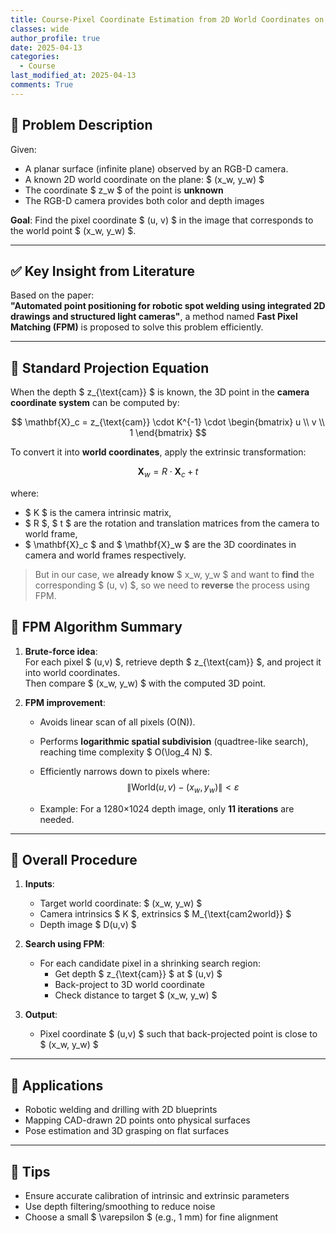 ```yaml
---
title: Course-Pixel Coordinate Estimation from 2D World Coordinates on a Plane Using an RGB-D Camera
classes: wide
author_profile: true
date: 2025-04-13
categories: 
  - Course
last_modified_at: 2025-04-13
comments: True
---
```



## 📌 Problem Description

Given:
- A planar surface (infinite plane) observed by an RGB-D camera.
- A known 2D world coordinate on the plane: $ (x_w, y_w) $
- The coordinate $ z_w $ of the point is **unknown**
- The RGB-D camera provides both color and depth images

**Goal**: Find the pixel coordinate $ (u, v) $ in the image that corresponds to the world point $ (x_w, y_w) $.

---

## ✅ Key Insight from Literature

Based on the paper:  
**"Automated point positioning for robotic spot welding using integrated 2D drawings and structured light cameras"**, a method named **Fast Pixel Matching (FPM)** is proposed to solve this problem efficiently.

---

## 📐 Standard Projection Equation

When the depth $ z_{\text{cam}} $ is known, the 3D point in the **camera coordinate system** can be computed by:

$$
\mathbf{X}_c =
z_{\text{cam}} \cdot K^{-1} \cdot
\begin{bmatrix}
u \\ v \\ 1
\end{bmatrix}
$$

To convert it into **world coordinates**, apply the extrinsic transformation:

$$
\mathbf{X}_w =
R \cdot \mathbf{X}_c + t
$$

where:
- $ K $ is the camera intrinsic matrix,
- $ R $, $ t $ are the rotation and translation matrices from the camera to world frame,
- $ \mathbf{X}_c $ and $ \mathbf{X}_w $ are the 3D coordinates in camera and world frames respectively.

> But in our case, we **already know** $ x_w, y_w $ and want to **find** the corresponding $ (u, v) $, so we need to **reverse** the process using FPM.

## 🚀 FPM Algorithm Summary

1. **Brute-force idea**:  
   For each pixel $ (u,v) $, retrieve depth $ z_{\text{cam}} $, and project it into world coordinates.  
   Then compare $ (x_w, y_w) $ with the computed 3D point.

2. **FPM improvement**:
   - Avoids linear scan of all pixels (O(N)).
   - Performs **logarithmic spatial subdivision** (quadtree-like search), reaching time complexity $ O(\log_4 N) $.
   - Efficiently narrows down to pixels where:
     $$
     \left\| \text{World}(u,v) - (x_w, y_w) \right\| < \varepsilon
     $$

   - Example: For a 1280×1024 depth image, only **11 iterations** are needed.

---

## 🔄 Overall Procedure

1. **Inputs**:
   - Target world coordinate: $ (x_w, y_w) $
   - Camera intrinsics $ K $, extrinsics $ M_{\text{cam2world}} $
   - Depth image $ D(u,v) $

2. **Search using FPM**:
   - For each candidate pixel in a shrinking search region:
     - Get depth $ z_{\text{cam}} $ at $ (u,v) $
     - Back-project to 3D world coordinate
     - Check distance to target $ (x_w, y_w) $

3. **Output**:
   - Pixel coordinate $ (u,v) $ such that back-projected point is close to $ (x_w, y_w) $

---

## 📎 Applications

- Robotic welding and drilling with 2D blueprints
- Mapping CAD-drawn 2D points onto physical surfaces
- Pose estimation and 3D grasping on flat surfaces

---

## 🧠 Tips

- Ensure accurate calibration of intrinsic and extrinsic parameters
- Use depth filtering/smoothing to reduce noise
- Choose a small $ \varepsilon $ (e.g., 1 mm) for fine alignment
